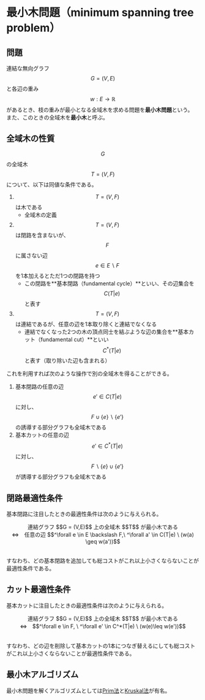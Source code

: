 # 最小木問題（minimum spanning tree problem）

## 問題

連結な無向グラフ $$G = (V,E)$$ と各辺の重み $$w:E \rightarrow \mathbb{R}$$ があるとき、枝の重みが最小となる全域木を求める問題を**最小木問題**という。
また、このときの全域木を**最小木**と呼ぶ。

## 全域木の性質

$$G$$ の全域木 $$T=(V,F)$$ について、以下は同値な条件である。

1. $$T = (V,F)$$ は木である
    * 全域木の定義
2. $$T = (V,F)$$ は閉路を含まないが、$$F$$ に属さない辺 $$e \in E \backslash F$$ を1本加えるとただ1つの閉路を持つ
    * この閉路を**基本閉路（fundamental cycle）**といい、その辺集合を $$C(T|e)$$ と表す
3. $$T = (V,F)$$ は連結であるが、任意の辺を1本取り除くと連結でなくなる
    * 連結でなくなった2つの木の頂点同士を結ぶような辺の集合を**基本カット（fundamental cut）**といい $$C^*(T|e)$$ と表す（取り除いた辺も含まれる）

これを利用すれば次のような操作で別の全域木を得ることができる。

1. 基本閉路の任意の辺 $$e' \in C(T|e)$$ に対し、$$F \cup \{e\} \backslash \{e'\}$$ の誘導する部分グラフも全域木である
2. 基本カットの任意の辺 $$e' \in C^*(T|e)$$ に対し、$$F \backslash \{e\} \cup \{e'\}$$ が誘導する部分グラフも全域木である

## 閉路最適性条件

基本閉路に注目したときの最適性条件は次のように与えられる。

<center>
連結グラフ $$G = (V,E)$$ 上の全域木 $$T$$ が最小木である<br />⇔　任意の辺 $$^\forall e \in E \backslash F,\ ^\forall a' \in C(T|e) \ (w(a) \geq w(a'))$$
</center><br />

すなわち、どの基本閉路を追加しても総コストがこれ以上小さくならないことが最適性条件である。

## カット最適性条件

基本カットに注目したときの最適性条件は次のように与えられる。

<center>
連結グラフ $$G = (V,E)$$ 上の全域木 $$T$$ が最小木である<br />⇔　$$^\forall e \in F, \ ^\forall e' \in C^*(T|e) \ (w(e)\leq w(e'))$$
</center><br />

すなわち、どの辺を削除して基本カットの1本につなぎ替えるにしても総コストがこれ以上小さくならないことが最適性条件である。

## 最小木アルゴリズム

最小木問題を解くアルゴリズムとしては[Prim法](../../computer_science/algorithm/minimum_spanning_tree_problem.md#prim法)と[Kruskal法](../../computer_science/algorithm/minimum_spanning_tree_problem.md#kruskal法)が有名。
